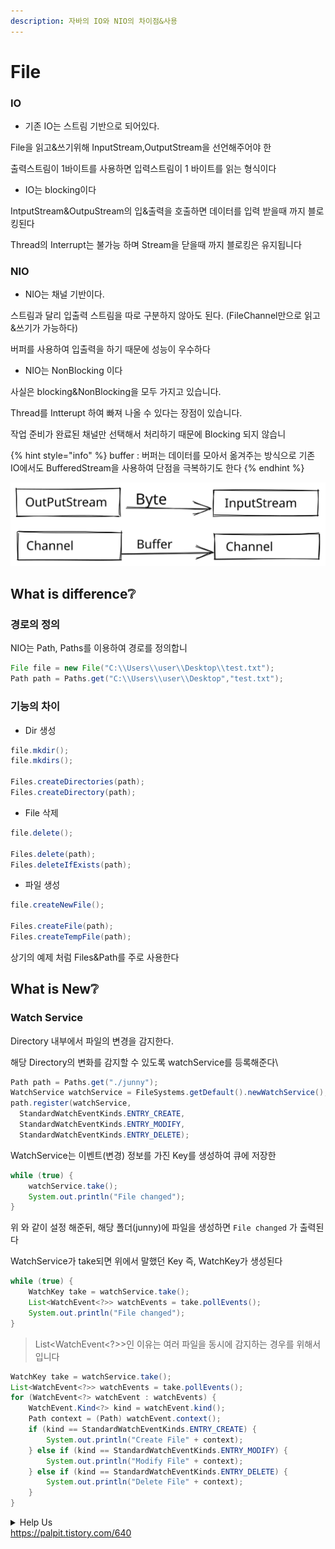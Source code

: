 ```yaml
---
description: 자바의 IO와 NIO의 차이점&사용
---
```


# File

### IO

* 기존 IO는 스트림 기반으로 되어있다.

File을 읽고&쓰기위해 InputStream,OutputStream을 선언해주어야 한

출력스트림이 1바이트를 사용하면 입력스트림이 1 바이트를 읽는 형식이다

* IO는 blocking이다&#x20;

IntputStream\&OutpuStream의 입&출력을 호출하면 데이터를 입력 받을때 까지 블로킹된다

Thread의 Interrupt는 불가능 하며 Stream을 닫을때 까지 블로킹은 유지됩니다

### NIO

* NIO는 채널 기반이다.

스트림과 달리 입출력 스트림을 따로 구분하지 않아도 된다. (FileChannel만으로 읽고&쓰기가 가능하다)

버퍼를 사용하여 입출력을 하기 때문에 성능이 우수하다

* NIO는 NonBlocking 이다

사실은 blocking\&NonBlocking을 모두 가지고 있습니다.

Thread를 Intterupt 하여 빠져 나올 수 있다는 장점이 있습니다.

작업 준비가 완료된 채널만 선택해서 처리하기 때문에 Blocking 되지 않습니

{% hint style="info" %}
buffer : 버퍼는 데이터를 모아서 옮겨주는 방식으로 기존 IO에서도 BufferedStream을 사용하여 단점을 극복하기도 한다
{% endhint %}

<img src="../../../.gitbook/assets/file.drawing.svg" alt="" class="gitbook-drawing">

## What is difference❔

### 경로의 정의&#x20;

NIO는 Path, Paths를 이용하여 경로를 정의합니

```java
File file = new File("C:\\Users\\user\\Desktop\\test.txt");
Path path = Paths.get("C:\\Users\\user\\Desktop","test.txt");
```

### 기능의 차이&#x20;

* Dir 생성

```java
file.mkdir(); 
file.mkdirs();

Files.createDirectories(path);
Files.createDirectory(path);
```

* File 삭제

```java
file.delete();

Files.delete(path);
Files.deleteIfExists(path);
```

* 파일 생성

```java
file.createNewFile();

Files.createFile(path);
Files.createTempFile(path);
```

상기의 예제 처럼 Files\&Path를 주로 사용한다

## What is New❔

### Watch Service

Directory 내부에서 파일의 변경을 감지한다.

해당 Directory의 변화를 감지할 수 있도록 watchService를 등록해준다\


```java
Path path = Paths.get("./junny");
WatchService watchService = FileSystems.getDefault().newWatchService();
path.register(watchService, 
  StandardWatchEventKinds.ENTRY_CREATE, 
  StandardWatchEventKinds.ENTRY_MODIFY, 
  StandardWatchEventKinds.ENTRY_DELETE);
```

WatchService는 이벤트(변경) 정보를 가진 Key를 생성하여 큐에 저장한

```java
while (true) {
    watchService.take();
    System.out.println("File changed");
}
```

위 와 같이 설정 해준뒤, 해당 폴더(junny)에 파일을 생성하면 `File changed` 가 출력된다

WatchService가 take되면 위에서 말했던 Key 즉, WatchKey가 생성된다

```java
while (true) {
    WatchKey take = watchService.take();
    List<WatchEvent<?>> watchEvents = take.pollEvents();
    System.out.println("File changed");
}
```

> &#x20;List\<WatchEvent\<?>>인 이유는 여러 파일을 동시에 감지하는 경우를 위해서 입니다&#x20;

```java
WatchKey take = watchService.take();
List<WatchEvent<?>> watchEvents = take.pollEvents();
for (WatchEvent<?> watchEvent : watchEvents) {
    WatchEvent.Kind<?> kind = watchEvent.kind();
    Path context = (Path) watchEvent.context();
    if (kind == StandardWatchEventKinds.ENTRY_CREATE) {
        System.out.println("Create File" + context);
    } else if (kind == StandardWatchEventKinds.ENTRY_MODIFY) {
        System.out.println("Modify File" + context);
    } else if (kind == StandardWatchEventKinds.ENTRY_DELETE) {
        System.out.println("Delete File" + context);
    }
}
```



<details>

<summary>Help Us<br><a href="https://palpit.tistory.com/640">https://palpit.tistory.com/640</a></summary>



</details>

